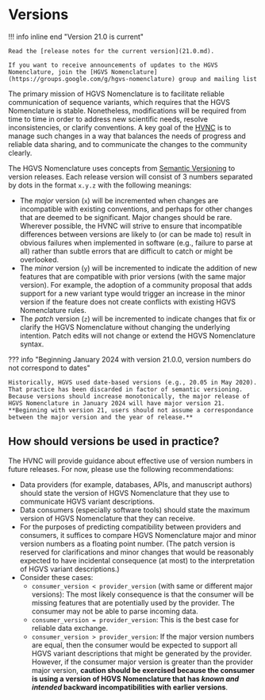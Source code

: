 # Versions

!!! info inline end "Version 21.0 is current"

    Read the [release notes for the current version](21.0.md).

    If you want to receive announcements of updates to the HGVS Nomenclature, join the [HGVS Nomenclature](https://groups.google.com/g/hgvs-nomenclature) group and mailing list

The primary mission of HGVS Nomenclature is to facilitate reliable communication of sequence variants, which requires that the HGVS Nomenclature is stable.
Nonetheless, modifications will be required from time to time in order to address new scientific needs, resolve inconsistencies, or clarify conventions.
A key goal of the [HVNC](../hvnc.md) is to manage such changes in a way that balances the needs of progress and reliable data sharing, and to communicate the changes to the community clearly.

The HGVS Nomenclature uses concepts from [Semantic Versioning](https://semver.org/) to version releases.
Each release version will consist of 3 numbers separated by dots in the format `x.y.z` with the following meanings:

- The *major* version (`x`) will be incremented when changes are incompatible with existing conventions, and perhaps for other changes that are deemed to be significant.
  Major changes should be rare.
  Wherever possible, the HVNC will strive to ensure that incompatible differences between versions are likely to (or can be made to) result in obvious failures when implemented in software (e.g., failure to parse at all) rather than subtle errors that are difficult to catch or might be overlooked.
- The *minor* version (`y`) will be incremented to indicate the addition of new features that are compatible with prior versions (with the same major version).
  For example, the adoption of a community proposal that adds support for a new variant type would trigger an increase in the minor version if the feature does not create conflicts with existing HGVS Nomenclature rules.
- The *patch* version (`z`) will be incremented to indicate changes that fix or clarify the HGVS Nomenclature without changing the underlying intention.
  Patch edits will not change or extend the HGVS Nomenclature syntax.

??? info "Beginning January 2024 with version 21.0.0, version numbers do not correspond to dates"

    Historically, HGVS used date-based versions (e.g., 20.05 in May 2020).
    That practice has been discarded in factor of semantic versioning.
    Because versions should increase monotonically, the major release of HGVS Nomenclature in January 2024 will have major version 21.
    **Beginning with version 21, users should not assume a correspondance between the major version and the year of release.**

## How should versions be used in practice?

The HVNC will provide guidance about effective use of version numbers in future releases.
For now, please use the following recommendations:

- Data providers (for example, databases, APIs, and manuscript authors) should state the version of HGVS Nomenclature that they use to communicate HGVS variant descriptions.
- Data consumers (especially software tools) should state the maximum version of HGVS Nomenclature that they can receive.
- For the purposes of predicting compatibility between providers and consumers, it suffices to compare HGVS Nomenclature major and minor version numbers as a floating point number.
  (The patch version is reserved for clarifications and minor changes that would be reasonably expected to have incidental consequence (at most) to the interpretation of HGVS variant descriptions.)
- Consider these cases:
    - `consumer_version < provider_version` (with same or different major versions):
      The most likely consequence is that the consumer will be missing features that are potentially used by the provider.
      The consumer may not be able to parse incoming data.
    - `consumer_version = provider_version`:
      This is the best case for reliable data exchange.
    - `consumer_version > provider_version`:
      If the major version numbers are equal, then the consumer would be expected to support all HGVS variant descriptions that might be generated by the provider.
      However, if the consumer major version is greater than the provider major version, **caution should be exercised because the consumer is using a version of HGVS Nomenclature that has *known and intended* backward incompatibilities with earlier versions**.
